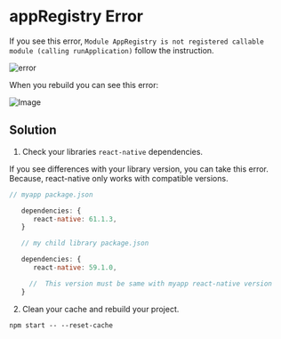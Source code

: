 # appRegistry Error
 
If you see this error, `Module AppRegistry is not registered callable module (calling runApplication)` follow the instruction.

![error](https://user-images.githubusercontent.com/5610758/66041369-fe020880-e519-11e9-8616-58da88177c0f.png)

When you rebuild you can see this error:

![Image](https://user-images.githubusercontent.com/5610758/66043899-ac10b100-e520-11e9-87b1-ad59b9469bda.png)


## Solution

1. Check your libraries `react-native` dependencies.

If you see differences with your library version, you can take this error. Because, react-native only works with compatible versions.

```js
// myapp package.json

   dependencies: {
      react-native: 61.1.3,
   }

```

```js
   // my child library package.json

   dependencies: {
      react-native: 59.1.0,

     //  This version must be same with myapp react-native version
   }

```

2. Clean your cache and rebuild your project.

```shell
npm start -- --reset-cache
```

